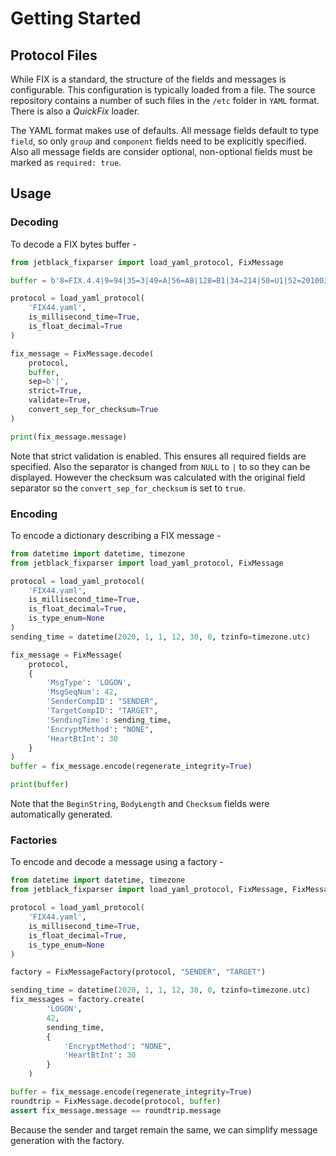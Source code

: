 # Getting Started

## Protocol Files

While FIX is a standard, the structure of the fields and messages is configurable.
This configuration is typically loaded from a file. The source repository
contains a number of such files in the `/etc` folder in `YAML` format. There is
also a *QuickFix* loader.

The YAML format makes use of defaults. All message fields default to type `field`,
so only `group` and `component` fields need to be explicitly specified. Also all
message fields are consider optional, non-optional fields must be marked as
`required: true`.

## Usage

### Decoding

To decode a FIX bytes buffer -

```python
from jetblack_fixparser import load_yaml_protocol, FixMessage

buffer = b'8=FIX.4.4|9=94|35=3|49=A|56=AB|128=B1|34=214|50=U1|52=20100304-09:42:23.130|45=176|371=15|372=X|373=1|58=txt|10=058|',

protocol = load_yaml_protocol(
    'FIX44.yaml',
    is_millisecond_time=True,
    is_float_decimal=True
)

fix_message = FixMessage.decode(
    protocol,
    buffer,
    sep=b'|',
    strict=True,
    validate=True,
    convert_sep_for_checksum=True
)

print(fix_message.message)
```

Note that strict validation is enabled. This ensures all required fields are
specified. Also the separator is changed from `NULL` to `|` to so they can be
displayed. However the checksum was calculated with the original field separator
so the `convert_sep_for_checksum` is set to `true`.

### Encoding

To encode a dictionary describing a FIX message - 

```python
from datetime import datetime, timezone
from jetblack_fixparser import load_yaml_protocol, FixMessage

protocol = load_yaml_protocol(
    'FIX44.yaml',
    is_millisecond_time=True,
    is_float_decimal=True,
    is_type_enum=None
)
sending_time = datetime(2020, 1, 1, 12, 30, 0, tzinfo=timezone.utc)

fix_message = FixMessage(
    protocol,
    {
        'MsgType': 'LOGON',
        'MsgSeqNum': 42,
        'SenderCompID': "SENDER",
        'TargetCompID': "TARGET",
        'SendingTime': sending_time,
        'EncryptMethod': "NONE",
        'HeartBtInt': 30
    }
)
buffer = fix_message.encode(regenerate_integrity=True)

print(buffer)
```

Note that the `BeginString`, `BodyLength` and `Checksum` fields were automatically
generated.

### Factories

To encode and decode a message using a factory - 

```python
from datetime import datetime, timezone
from jetblack_fixparser import load_yaml_protocol, FixMessage, FixMessageFactory

protocol = load_yaml_protocol(
    'FIX44.yaml',
    is_millisecond_time=True,
    is_float_decimal=True,
    is_type_enum=None
)

factory = FixMessageFactory(protocol, "SENDER", "TARGET")

sending_time = datetime(2020, 1, 1, 12, 30, 0, tzinfo=timezone.utc)
fix_messages = factory.create(
        'LOGON',
        42,
        sending_time,
        {
            'EncryptMethod': "NONE",
            'HeartBtInt': 30
        }
    )

buffer = fix_message.encode(regenerate_integrity=True)
roundtrip = FixMessage.decode(protocol, buffer)
assert fix_message.message == roundtrip.message
```

Because the sender and target remain the same, we can simplify message generation
with the factory.
